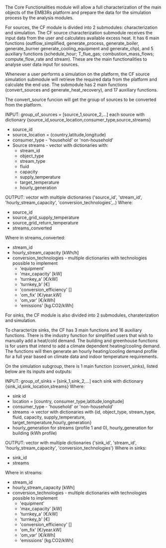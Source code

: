 The Core Functionalities module will allow a full characterization of the main objects of the EMB3Rs platform and prepare the data for the simulation process by the analysis modules.

For sources, the CF module is divided into 2 submodules: characterization and simulation.
The CF source characterization submodule receives the input data from the user and calculates available excess heat. It has 6 main functions (outflow_simplified, generate_process, generate_boiler, generate_burner generate_cooling_equipment and generate_chp), and 5 auxiliary functions (schedule_hour; T_flue_gas; combustion_mass_flows; compute_flow_rate and stream). These are the main functionalities to analyse user data input for sources.

Whenever a user performs a simulation on the platform, the CF source simulation submodule will retrieve the required data from the platform and calculate the end use. The submodule has 2 main functions (convert_sources and generate_heat_recovery), and 17 auxiliary functions. 

The convert_source funcion will get the group of sources to be converted from the platform.

INPUT: group_of_sources = [source_1,source_2,...] each source with dictionary {source_id,source_location,consumer_type,source_streams}
- source_id
- source_location = (country,latitude,longitude)
- consumer_type - 'household' or 'non-household'
- Source streams - vector with dictionaries with:
  - stream_id
  - object_type
  - stream_type
  - fluid
  - capacity
  - supply_temperature
  - target_temperature
  - hourly_generation

OUTPUT: vector with multiple dictionaries ('source_id', 'stream_id', 'hourly_stream_capacity', 'conversion_technologies',..)
Where:
- source_id
- source_grid_supply_temperature
- source_grid_return_temperature
- streams_converted

Where in streams_converted:
- stream_id
- hourly_stream_capacity [kWh/h]
- conversion_technologies - multiple dictionaries with technologies possible to implement
  - 'equipment'
  - 'max_capacity'  [kW]
  - 'turnkey_a' [€/kW]
  - 'turnkey_b' [€]
  - 'conversion_efficiency'  []
  - 'om_fix'   [€/year.kW]
  - 'om_var'  [€/kWh]
  - 'emissions'  [kg.CO2/kWh]

For sinks, the CF module is also divided into 2 submodules, charaterization and simulation.

To characterize sinks, the CF has 3 main functions and 16 auxiliary functions. There is the industry function for simplified users that wish to manually add a heat/cold demand.
The building and greenhouse functions is for users that intend to add a climate dependent heating/cooling demand. The functions will then generate an hourly heating/cooling demand profile for a full year based on climate data and indoor temperature requirements.

On the simulation subgroup, there is 1 main function (convert_sinks), listed below are its inputs and outputs:
 
INPUT: group_of_sinks = [sink_1,sink_2,...] each sink with dictionary {sink_id,sink_location,streams}
Where:
  - sink id
  - location = [country, consumer_type,latitude,longitude]
  - consumer_type - 'household' or 'non-household'
  - streams -> vector with dictionaries with {id, object_type, stream_type, fluid, capacity, supply_temperature, target_temperature,hourly_generation}
  - hourly_generation for streams (profile 1 and 0), hourly_generation for building  (kWh profile)

OUTPUT: vector with multiple dictionaries {'sink_id', 'stream_id', 'hourly_stream_capacity', 'conversion_technologies'}
Where in sinks:
- sink_id
- streams

Where in streams:
- stream_id
- hourly_stream_capacity [kWh]
- conversion_technologies - multiple dictionaries with technologies possible to implement
  - 'equipment'
  - 'max_capacity'  [kW]
  - 'turnkey_a' [€/kW]
  - 'turnkey_b' [€]
  - 'conversion_efficiency'  []
  - 'om_fix'   [€/year.kW]
  - 'om_var'  [€/kWh]
  - 'emissions'  [kg.CO2/kWh]

